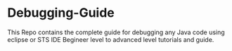 # Debugging-Guide
This Repo contains the complete guide for debugging any Java code using eclipse or STS IDE
Begineer level to advanced level tutorials and guide.

